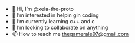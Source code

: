 - 👋 Hi, I’m @xela-the-proto
- 👀 I’m interested in helpin gin coding
- 🌱 I’m currently learning c++ and c
- 💞️ I’m looking to collaborate on anything
- 📫 How to reach me thegamerale97@gmail.com

<!---
xela-the-proto/xela-the-proto is a ✨ special ✨ repository because its `README.md` (this file) appears on your GitHub profile.
You can click the Preview link to take a look at your changes.
--->
